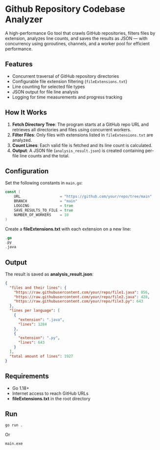 # Github Repository Codebase Analyzer

A high-performance Go tool that crawls GitHub repositories, filters files by extension, analyzes line counts, and saves the results as JSON — with concurrency using goroutines, channels, and a worker pool for efficient performance.

## Features

- Concurrent traversal of GitHub repository directories
- Configurable file extension filtering (`fileExtensions.txt`)
- Line counting for selected file types
- JSON output for file line analysis
- Logging for time measurements and progress tracking

## How It Works

1. **Fetch Directory Tree**: The program starts at a GitHub repo URL and retrieves all directories and files using concurrent workers.
2. **Filter Files**: Only files with extensions listed in `fileExtensions.txt` are analyzed.
3. **Count Lines**: Each valid file is fetched and its line count is calculated.
4. **Output**: A JSON file (`analysis_result.json`) is created containing per-file line counts and the total.

## Configuration

Set the following constants in `main.go`:

```go
const (
	URL                  = "https://github.com/your/repo/tree/main"
	BRANCH               = "main"
	LOGGING              = true
	SAVE_RESULTS_TO_FILE = true
	NUMBER_OF_WORKERS    = 10
)
```

Create a **fileExtensions.txt** with each extension on a new line:

```go
.go
.py
.java
```

## Output

The result is saved as **analysis_result.json**:

```json
{
  "files and their lines": {
    "https://raw.githubusercontent.com/your/repo/file1.java": 856,
    "https://raw.githubusercontent.com/your/repo/file2.java": 428,
    "https://raw.githubusercontent.com/your/repo/file3.py": 643
  },
  "lines per language": [
    {
      "extension": ".java",
      "lines": 1284
    },
    {
      "extension": ".py",
      "lines": 643
    }
  ],
  "total amount of lines": 1927
}
```

## Requirements

- Go 1.18+
- Internet access to reach GitHub URLs
- **fileExtensions.txt** in the root directory

## Run

```bash
go run .
```

Or

```bash
main.exe
```
